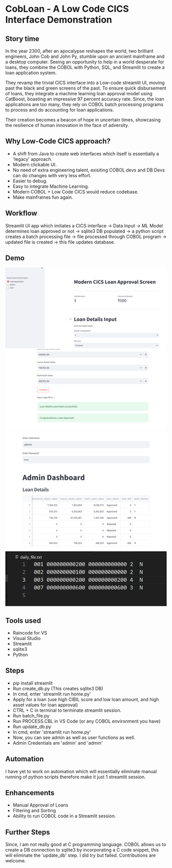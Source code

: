 # CobLoan - A Low Code CICS Interface Demonstration

## Story time

In the year 2300, after an apocalypse reshapes the world, two brilliant engineers, John Cob and John Py, stumble upon an ancient mainframe and a desktop computer. Seeing an opportunity to help in a world desperate for loans, they combine the COBOL with Python, SQL, and Streamlit to create a loan application system. 

They revamp the trivial CICS interface into a Low-code streamlit UI, moving past the black and green screens of the past. To ensure quick disbursement of loans, they integrate a machine learning loan approval model using CatBoost, boasting an impressive 97 percent accuracy rate. Since, the loan applications are too many, they rely on COBOL batch processing programs to process and do accounting for loan applications. 

Their creation becomes a beacon of hope in uncertain times, showcasing the resilience of human innovation in the face of adversity.

## Why Low-Code CICS approach?

- A shift from Java to create web interfaces which itself is essentially a 'legacy' approach.
- Modern clickable UI.
- No need of extra engineering talent, exisiting COBOL devs and DB Devs can do changes with very less effort.
- Easier to debug.
- Easy to integrate Machine Learning.
- Modern COBOL + Low Code CICS would reduce codebase.
- Make mainframes fun again.

## Workflow

Streamlit UI app which imitates a CICS interface -> Data Input -> ML Model determines loan approved or not -> sqlite3 DB populated -> a python script creates a batch processing file -> file processed through COBOL program -> updated file is created -> this file updates database.

## Demo

![Home](screenshots\home.png)
![Loan Approved](screenshots\loan_approved.png)
![Admin](screenshots\admin.png)
![Batch File for COBOL](screenshots\batch_file.png)

## Tools used

- Raincode for VS
- Visual Studio
- Streamlit
- sqlite3
- Python

## Steps

- pip install streamlit
- Run create_db.py (This creates sqlite3 DB)
- In cmd, enter 'streamlit run home.py'
- Apply for a loan (use high CIBIL score and low loan amount, and high asset values for loan approval)
- CTRL + C in terminal to terminate streamlit session.
- Run batch_file.py
- Run PROCESS.CBL in VS Code (or any COBOL environment you have)
- Run update_db.py
- In cmd, enter 'streamlit run home.py'
- Now, you can see admin as well as user functions as well.
- Admin Credentials are 'admin' and 'admin'

## Automation

I have yet to work on automation which will essentially eliminate manual running of python scripts therefore make it just 1 streamlit session.

## Enhancements

- Manual Approval of Loans
- Filtering and Sorting
- Ability to run COBOL code in a Streamlit session.

## Further Steps

Since, I am not really good at C programming language. COBOL allows us to create a DB connection to sqlite3 by incorporating a C code snippet, this will eliminate the 'update_db' step. I did try but failed. Contributions are welcome.








